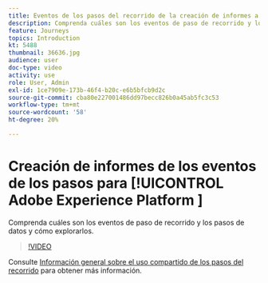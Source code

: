 ```yaml
---
title: Eventos de los pasos del recorrido de la creación de informes a Adobe Experience Platform
description: Comprenda cuáles son los eventos de paso de recorrido y los pasos de datos y cómo explorarlos.
feature: Journeys
topics: Introduction
kt: 5488
thumbnail: 36636.jpg
audience: user
doc-type: video
activity: use
role: User, Admin
exl-id: 1ce7909e-173b-46f4-b20c-e6b5bfcb9d2c
source-git-commit: cba80e227001486dd97becc826b0a45ab5fc3c53
workflow-type: tm+mt
source-wordcount: '58'
ht-degree: 20%

---
```


# Creación de informes de los eventos de los pasos para [!UICONTROL Adobe Experience Platform ]

Comprenda cuáles son los eventos de paso de recorrido y los pasos de datos y cómo explorarlos.

>[!VIDEO](https://video.tv.adobe.com/v/36636?quality=12&learn=on)

Consulte [Información general sobre el uso compartido de los pasos del recorrido](https://experienceleague.adobe.com/docs/journeys/using/building-journeys/sharing-journey-steps/sharing-overview.html?lang=en) para obtener más información.
